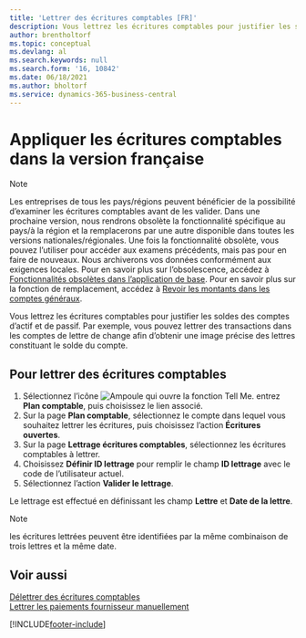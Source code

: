 ```yaml
---
title: 'Lettrer des écritures comptables [FR]'
description: Vous lettrez les écritures comptables pour justifier les soldes des comptes d’actif et de passif.
author: brentholtorf
ms.topic: conceptual
ms.devlang: al
ms.search.keywords: null
ms.search.form: '16, 10842'
ms.date: 06/18/2021
ms.author: bholtorf
ms.service: dynamics-365-business-central
---
```

# Appliquer les écritures comptables dans la version française

> [!NOTE]
> Les entreprises de tous les pays/régions peuvent bénéficier de la possibilité d’examiner les écritures comptables avant de les valider. Dans une prochaine version, nous rendrons obsolète la fonctionnalité spécifique au pays/à la région et la remplacerons par une autre disponible dans toutes les versions nationales/régionales. Une fois la fonctionnalité obsolète, vous pouvez l’utiliser pour accéder aux examens précédents, mais pas pour en faire de nouveaux. Nous archiverons vos données conformément aux exigences locales. Pour en savoir plus sur l’obsolescence, accédez à [Fonctionnalités obsolètes dans l’application de base](/dynamics365/business-central/dev-itpro/upgrade/deprecated-features-w1). Pour en savoir plus sur la fonction de remplacement, accédez à [Revoir les montants dans les comptes généraux](../../finance-review-accounts.md).

Vous lettrez les écritures comptables pour justifier les soldes des comptes d’actif et de passif. Par exemple, vous pouvez lettrer des transactions dans les comptes de lettre de change afin d’obtenir une image précise des lettres constituant le solde du compte.  

## Pour lettrer des écritures comptables  

1. Sélectionnez l’icône ![Ampoule qui ouvre la fonction Tell Me.](../../media/ui-search/search_small.png "Dites-moi ce que vous voulez faire") entrez **Plan comptable**, puis choisissez le lien associé.  
2. Sur la page **Plan comptable**, sélectionnez le compte dans lequel vous souhaitez lettrer les écritures, puis choisissez l’action **Écritures ouvertes**.  
3. Sur la page **Lettrage écritures comptables**, sélectionnez les écritures comptables à lettrer.  
4. Choisissez **Définir ID lettrage** pour remplir le champ **ID lettrage** avec le code de l’utilisateur actuel.  
5. Sélectionnez l’action **Valider le lettrage**.  

Le lettrage est effectué en définissant les champ **Lettre** et **Date de la lettre**.  

> [!NOTE]  
> les écritures lettrées peuvent être identifiées par la même combinaison de trois lettres et la même date.

## Voir aussi  

[Délettrer des écritures comptables](how-to-unapply-general-ledger-entries.md)  
[Lettrer les paiements fournisseur manuellement](../../payables-how-apply-purchase-transactions-manually.md)

[!INCLUDE[footer-include](../../includes/footer-banner.md)]